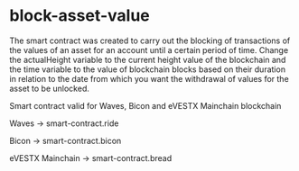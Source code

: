 # block-asset-value
The smart contract was created to carry out the blocking of transactions of the values of an asset for an account until a certain period of time.
Change the actualHeight variable to the current height value of the blockchain and the time variable to the value of blockchain blocks based on their duration in relation to the date from which you want the withdrawal of values for the asset to be unlocked.

Smart contract valid for Waves, Bicon and eVESTX Mainchain blockchain

Waves -> smart-contract.ride

Bicon -> smart-contract.bicon

eVESTX Mainchain -> smart-contract.bread
